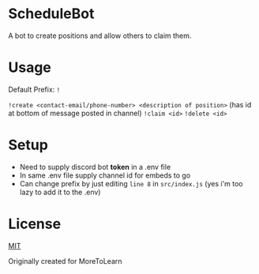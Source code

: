 # ScheduleBot
A bot to create positions and allow others to claim them.

# Usage
Default Prefix: `!`

`!create <contact-email/phone-number> <description of position>` (has id at bottom of message posted in channel)
`!claim <id>`
`!delete <id>`

# Setup 
- Need to supply discord bot **token** in a .env file
- In same .env file supply channel id for embeds to go 
- Can change prefix by just editing `line 8` in `src/index.js` (yes i'm too lazy to add it to the .env)

# License
[MIT](https://github.com/zaida04/ScheduleBot/blob/master/LICENSE)

Originally created for MoreToLearn